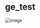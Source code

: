 # ge_test
![image](https://user-images.githubusercontent.com/19158321/51524324-e75dca80-1e3e-11e9-9b43-a2aae329db5f.png)
